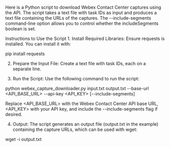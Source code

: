 Here is a Python script to download Webex Contact Center captures using the API. The script takes a text file with task IDs as input and produces a text file containing the URLs of the captures. The --include-segments command-line option allows you to control whether the includeSegments boolean is set.

Instructions to Use the Script
	1.	Install Required Libraries:
Ensure requests is installed. You can install it with:

pip install requests

2.	Prepare the Input File:
Create a text file with task IDs, each on a separate line.

3.	Run the Script:
Use the following command to run the script:

python webex_capture_downloader.py input.txt output.txt --base-url <API_BASE_URL> --api-key <API_KEY> [--include-segments]

Replace <API_BASE_URL> with the Webex Contact Center API base URL, <API_KEY> with your API key, and include the --include-segments flag if desired.

4.	Output:
The script generates an output file (output.txt in the example) containing the capture URLs, which can be used with wget:

wget -i output.txt